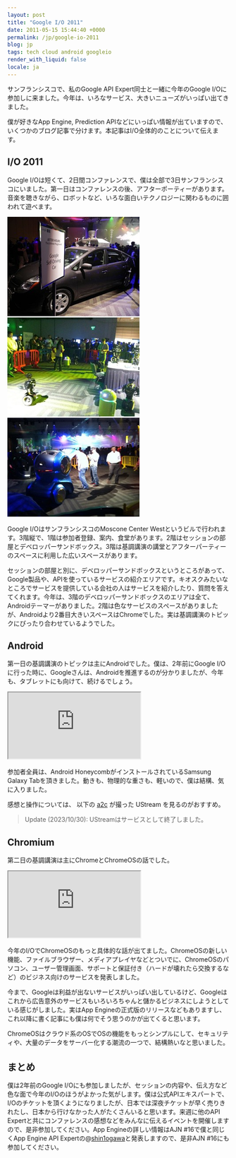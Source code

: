 ```yaml
---
layout: post
title: "Google I/O 2011"
date: 2011-05-15 15:44:40 +0000
permalink: /jp/google-io-2011
blog: jp
tags: tech cloud android googleio
render_with_liquid: false
locale: ja
---
```


サンフランシスコで、私のGoogle API Expert同士と一緒に今年のGoogle I/Oに参加しに来ました。今年は、いろなサービス、大きいニューズがいっぱい出てきました。

僕が好きなApp Engine, Prediction APIなどにいっぱい情報が出ていますので、いくつかのブログ記事で分けます。本記事はI/O全体的のことについて伝えます。

## I/O 2011

Google I/Oは短くて、2日間コンファレンスで、僕は全部で3日サンフランシスコにいました。第一日はコンファレンスの後、アフターポーティーがあります。音楽を聴きながら、ロボットなど、いろな面白いテクノロジーに関わるものに囲われて遊べます。

[![Car](/assets/images/657/car_small.jpg)](/assets/images/657/car.jpg) [![Robots](/assets/images/657/robots_small.jpg)](/assets/images/657/robots.jpg) [![Pod](/assets/images/657/pod_small.jpg)](/assets/images/657/pod.jpg)

Google I/OはサンフランシスコのMoscone Center Westというビルで行われます。3階縦で、1階は参加者登録、案内、食堂があります。2階はセッションの部屋とデベロッパーサンドボックス。3階は基調講演の講堂とアフターパーティーのスペースに利用した広いスペースがあります。

セッションの部屋と別に、デベロッパーサンドボックスというところがあって、Google製品や、APIを使っているサービスの紹介エリアです。キオスクみたいなところでサービスを提供している会社の人はサービスを紹介したり、質問を答えてくれます。今年は、3階のデベロッパーサンドボックスのエリアは全て、Androidテーマーがありました。2階は色なサービスのスペースがありましたが、Androidより2番目大きいスペースはChromeでした。実は基調講演のトピックにぴったり合わせているようでした。

## Android

第一日の基調講演のトピックは主にAndroidでした。僕は、2年前にGoogle I/Oに行った時に、Googleさんは、Androidを推進するのが分かりましたが、今年も、タブレットにも向けて、続けるでしょう。

<iframe
    title="YouTube video player"
    src="https://www.youtube-nocookie.com/embed/OxzucwjFEEs?si=M3YsCnE_93PJmHzn"
    class="youtube"
    allow="accelerometer; autoplay; clipboard-write; encrypted-media; gyroscope; picture-in-picture; web-share"
    referrerpolicy="strict-origin-when-cross-origin"
    allowfullscreen>
</iframe>

参加者全員は、Android HoneycombがインストールされているSamsung Galaxy Tabを頂きました。動きも、物理的な重さも、軽いので、僕は結構、気に入りました。

感想と操作については、 以下の [a2c](http://twitter.com/atusi) が撮った UStream を見るのがおすすめ。

> Update (2023/10/30): UStreamはサービスとして終了しました。

## Chromium

第二日の基調講演は主にChromeとChromeOSの話でした。

<iframe
    title="YouTube video player"
    src="https://www.youtube-nocookie.com/embed/MiYND_zvIc0?si=ewkd7npY2uVtP-OA"
    class="youtube"
    allow="accelerometer; autoplay; clipboard-write; encrypted-media; gyroscope; picture-in-picture; web-share"
    referrerpolicy="strict-origin-when-cross-origin"
    allowfullscreen>
</iframe>

今年のI/OでChromeOSのもっと具体的な話が出てました。ChromeOSの新しい機能、ファイルブラウザー、メディアプレイヤなどとついでに、ChromeOSのパソコン、ユーザー管理画面、サポートと保証付き（ハードが壊れたら交換するなど）のビジネス向けのサービスを発表しました。

今まで、Googleは利益が出ないサービスがいっぱい出しているけど、Googleはこれから広告意外のサービスもいろいろちゃんと儲かるビジネスにしようとしている感じがしました。実はApp Engineの正式版のリリースなどもありますし、これ以降に書く記事にも僕は何でそう思うのかが出てくると思います。

ChromeOSはクラウド系のOSでOSの機能をもっとシンプルにして、セキュリティや、大量のデータをサーバー化する潮流の一つで、結構熱いなと思いました。

## まとめ

僕は2年前のGoogle I/Oにも参加しましたが、セッションの内容や、伝え方など色な面で今年のI/Oのほうがよかった気がします。僕は公式APIエキスパートで、I/Oのチケットを頂くようになりましたが、日本では深夜チケットが早く売りきれたし、日本から行けなかった人がたくさんいると思います。来週に他のAPI Expertと共にコンファレンスの感想などをみんなに伝えるイベントを開催しますので、是非参加してください。App Engineの詳しい情報はAJN #16で僕と同じくApp Engine API Expertの@[shin1ogawa](http://twitter.com/shin1ogawa)と発表しますので、是非AJN #16にも参加してください。
